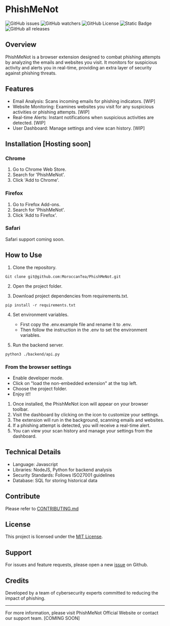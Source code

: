 # PhishMeNot
![GitHub issues](https://img.shields.io/github/issues/MoroccanTea/PhishMeNot?color=yellow)
![GitHub watchers](https://img.shields.io/github/watchers/MoroccanTea/PhishMeNot)
![GitHub License](https://img.shields.io/github/license/MoroccanTea/PhishMeNot)
![Static Badge](https://img.shields.io/badge/Forever_Open_source-%E2%9D%A4%EF%B8%8F-white)
![GitHub all releases](https://img.shields.io/github/downloads/MoroccanTea/PhishMeNot/total)


## Overview

PhishMeNot is a browser extension designed to combat phishing attempts by analyzing the emails and websites you visit. It monitors for suspicious activity and alerts you in real-time, providing an extra layer of security against phishing threats.

## Features
- Email Analysis: Scans incoming emails for phishing indicators. [WIP]
- Website Monitoring: Examines websites you visit for any suspicious activities or phishing attempts. [WIP]
- Real-time Alerts: Instant notifications when suspicious activities are detected. [WIP]
- User Dashboard: Manage settings and view scan history. [WIP]

## Installation [Hosting soon]

### Chrome

1. Go to Chrome Web Store.
2. Search for 'PhishMeNot'.
3. Click 'Add to Chrome'.

### Firefox

1. Go to Firefox Add-ons.
2. Search for 'PhishMeNot'.
3. Click 'Add to Firefox'.

### Safari

Safari support coming soon.

## How to Use 
1. Clone the repository.

`Git clone git@github.com:MoroccanTea/PhishMeNot.git`

2. Open the project folder.

3. Download project dependencies from requirements.txt.

`pip install -r requirements.txt`

4. Set environment variables.
    - First copy the .env.example file and rename it to .env.
    - Then follow the instruction in the .env to set the environment variables.

5. Run the backend server.

`python3 ./backend/api.py`


### From the browser settings

- Enable developer mode.
- Click on "load the non-embedded extension" at the top left.
- Choose the project folder.
- Enjoy it!!

1. Once installed, the PhishMeNot icon will appear on your browser toolbar.
2. Visit the dashboard by clicking on the icon to customize your settings.
3. The extension will run in the background, scanning emails and websites.
4. If a phishing attempt is detected, you will receive a real-time alert.
5. You can view your scan history and manage your settings from the dashboard.
   
## Technical Details
- Language: Javascript
- Libraries: NodeJS, Python for backend analysis
- Security Standards: Follows ISO27001 guidelines
- Database: SQL for storing historical data
  
## Contribute

Please refer to [CONTRIBUTING.md](https://github.com/MoroccanTea/PhishMeNot/blob/master/CONTRIBUTING.md)

## License
This project is licensed under the [MIT License](https://github.com/MoroccanTea/PhishMeNot/?tab=MIT-1-ov-file#readme).

## Support
For issues and feature requests, please open a new [issue](https://github.com/MoroccanTea/PhishMeNot/issues/new/choose) on Github.

## Credits
Developed by a team of cybersecurity experts committed to reducing the impact of phishing.

-------------------------------------------------------------------------------------------------------------------------

For more information, please visit PhishMeNot Official Website or contact our support team. [COMING SOON]
